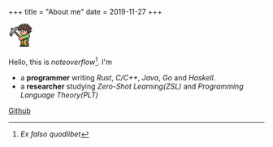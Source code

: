 +++
title = "About me"
date = 2019-11-27
+++

![avatar](./icons8-best-terraria-48.png)

Hello, this is *noteoverflow*[^1].
I'm
- a **programmer** writing *Rust*, *C/C++*, *Java*, *Go* and *Haskell*.
- a **researcher** studying *Zero-Shot Learning(ZSL)* and *Programming Language Theory(PLT)*

[Github](https://github.com/noteoverflow)

[^1]: *Ex falso quodlibet*
